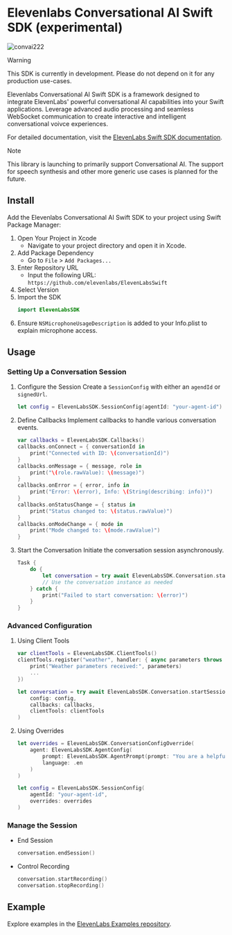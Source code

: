 # Elevenlabs Conversational AI Swift SDK (experimental)

![convai222](https://github.com/user-attachments/assets/ca4fa726-5e98-4bbc-91b2-d055e957df7d)

> [!WARNING]
> This SDK is currently in development. Please do not depend on it for any production use-cases.

Elevenlabs Conversational AI Swift SDK is a framework designed to integrate ElevenLabs' powerful conversational AI capabilities into your Swift applications. Leverage advanced audio processing and seamless WebSocket communication to create interactive and intelligent conversational voivce experiences.

For detailed documentation, visit the [ElevenLabs Swift SDK documentation](https://elevenlabs.io/docs/conversational-ai/libraries/conversational-ai-sdk-swift).

> [!NOTE]  
> This library is launching to primarily support Conversational AI. The support for speech synthesis and other more generic use cases is planned for the future.

## Install

Add the Elevenlabs Conversational AI Swift SDK to your project using Swift Package Manager:

1. Open Your Project in Xcode
   - Navigate to your project directory and open it in Xcode.
2. Add Package Dependency
   - Go to `File` > `Add Packages...`
3. Enter Repository URL
   - Input the following URL: `https://github.com/elevenlabs/ElevenLabsSwift`
4. Select Version
5. Import the SDK
   ```swift
   import ElevenLabsSDK
   ```
6. Ensure `NSMicrophoneUsageDescription` is added to your Info.plist to explain microphone access.

## Usage

### Setting Up a Conversation Session

1. Configure the Session
   Create a `SessionConfig` with either an `agendId` or `signedUrl`.

   ```swift
   let config = ElevenLabsSDK.SessionConfig(agentId: "your-agent-id")
   ```

2. Define Callbacks
   Implement callbacks to handle various conversation events.

   ```swift
   var callbacks = ElevenLabsSDK.Callbacks()
   callbacks.onConnect = { conversationId in
       print("Connected with ID: \(conversationId)")
   }
   callbacks.onMessage = { message, role in
       print("\(role.rawValue): \(message)")
   }
   callbacks.onError = { error, info in
       print("Error: \(error), Info: \(String(describing: info))")
   }
   callbacks.onStatusChange = { status in
       print("Status changed to: \(status.rawValue)")
   }
   callbacks.onModeChange = { mode in
       print("Mode changed to: \(mode.rawValue)")
   }
   ```

3. Start the Conversation
   Initiate the conversation session asynchronously.

   ```swift
   Task {
       do {
           let conversation = try await ElevenLabsSDK.Conversation.startSession(config: config, callbacks: callbacks)
           // Use the conversation instance as needed
       } catch {
           print("Failed to start conversation: \(error)")
       }
   }
   ```

### Advanced Configuration

1. Using Client Tools

   ```swift
   var clientTools = ElevenLabsSDK.ClientTools()
   clientTools.register("weather", handler: { async parameters throws -> String? in
       print("Weather parameters received:", parameters)
       ...
   })

   let conversation = try await ElevenLabsSDK.Conversation.startSession(
       config: config,
       callbacks: callbacks,
       clientTools: clientTools
   )
   ```

2. Using Overrides

   ```swift
   let overrides = ElevenLabsSDK.ConversationConfigOverride(
       agent: ElevenLabsSDK.AgentConfig(
           prompt: ElevenLabsSDK.AgentPrompt(prompt: "You are a helpful assistant"),
           language: .en
       )
   )

   let config = ElevenLabsSDK.SessionConfig(
       agentId: "your-agent-id",
       overrides: overrides
   )
   ```

### Manage the Session

- End Session

  ```swift
  conversation.endSession()
  ```

- Control Recording

  ```swift
  conversation.startRecording()
  conversation.stopRecording()
  ```

## Example

Explore examples in the [ElevenLabs Examples repository](https://github.com/elevenlabs/elevenlabs-examples/tree/main/examples/conversational-ai/swift).

